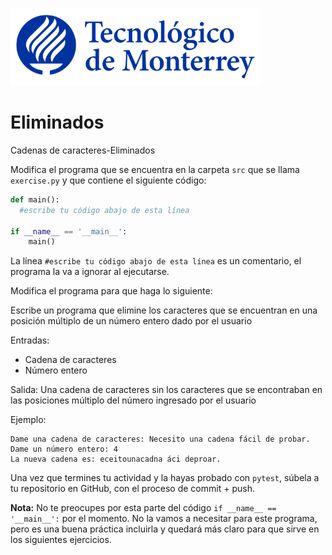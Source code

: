 ![Tec de Monterrey](../../images/logotecmty.png)
# Eliminados
Cadenas de caracteres-Eliminados

Modifica el programa que se encuentra en la carpeta `src` que se llama `exercise.py` y que contiene el siguiente código:

```python
def main():
  #escribe tu código abajo de esta línea

if __name__ == '__main__':
    main()
```

La línea `#escribe tu código abajo de esta línea` es un comentario, el programa la va a ignorar al ejecutarse.

Modifica el programa para que haga lo siguiente:

Escribe un programa que elimine los caracteres que se encuentran en una posición múltiplo de un número entero dado por el usuario

Entradas: 

* Cadena de caracteres
* Número entero

Salida: Una cadena de caracteres sin los caracteres que se encontraban en las posiciones múltiplo del número ingresado por el usuario

Ejemplo:

```
Dame una cadena de caracteres: Necesito una cadena fácil de probar.
Dame un número entero: 4
La nueva cadena es: eceitounacadna áci deproar.
```

Una vez que termines tu actividad y la hayas probado con `pytest`, súbela a tu repositorio en GitHub, con el proceso de commit + push.

**Nota:** No te preocupes por esta parte del código `if __name__ == '__main__':` por el momento. No la vamos a necesitar para este programa, pero es una buena práctica incluirla y quedará más claro para que sirve en los siguientes ejercicios.

[//]: # (Autor: Gil Huesca - ghjuarez at tec.mx)